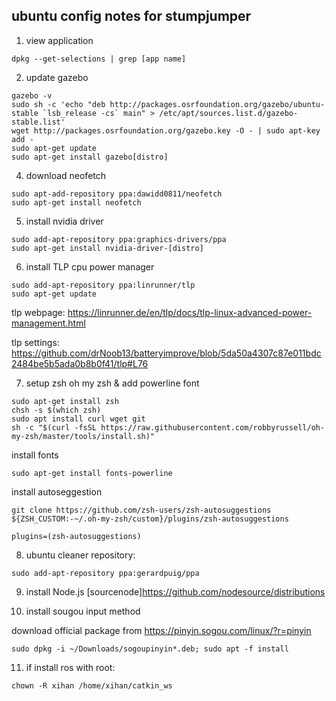 ## ubuntu config notes for stumpjumper

1.  view application 

``` shell
dpkg --get-selections | grep [app name]
```

2. update gazebo

``` shell
gazebo -v 
sudo sh -c 'echo "deb http://packages.osrfoundation.org/gazebo/ubuntu-stable `lsb_release -cs` main" > /etc/apt/sources.list.d/gazebo-stable.list'
wget http://packages.osrfoundation.org/gazebo.key -O - | sudo apt-key add -
sudo apt-get update
sudo apt-get install gazebo[distro]
```

4. download neofetch
``` shell
sudo apt-add-repository ppa:dawidd0811/neofetch
sudo apt-get install neofetch
```

5. install nvidia driver
``` shell
sudo add-apt-repository ppa:graphics-drivers/ppa
sudo apt-get install nvidia-driver-[distro]
```

6. install TLP cpu power manager
``` shell
sudo add-apt-repository ppa:linrunner/tlp
sudo apt-get update
```
tlp webpage:
https://linrunner.de/en/tlp/docs/tlp-linux-advanced-power-management.html

tlp settings:
https://github.com/drNoob13/batteryimprove/blob/5da50a4307c87e011bdc2484be5b5ada0b8b0f41/tlp#L76

7. setup zsh oh my zsh & add powerline font
``` shell
sudo apt-get install zsh
chsh -s $(which zsh)
sudo apt install curl wget git
sh -c "$(curl -fsSL https://raw.githubusercontent.com/robbyrussell/oh-my-zsh/master/tools/install.sh)"
```
install fonts
``` shell
sudo apt-get install fonts-powerline
```
install autoseggestion
``` shell
git clone https://github.com/zsh-users/zsh-autosuggestions ${ZSH_CUSTOM:-~/.oh-my-zsh/custom}/plugins/zsh-autosuggestions

plugins=(zsh-autosuggestions)
```

8. ubuntu cleaner repository:
``` shell
sudo add-apt-repository ppa:gerardpuig/ppa
```

9. install Node.js
[sourcenode]https://github.com/nodesource/distributions


10. install sougou input method

download official package from https://pinyin.sogou.com/linux/?r=pinyin
``` shell
sudo dpkg -i ~/Downloads/sogoupinyin*.deb; sudo apt -f install
```

11. if install ros with root:
``` shell
chown -R xihan /home/xihan/catkin_ws
```
